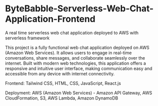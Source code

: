 # ByteBabble-Serverless-Web-Chat-Application-Frontend
A real time serverless web chat application deployed to AWS with serverless framework

This project is a fully functional web chat application deployed on AWS (Amazon Web Services). It allows users to engage in real-time conversations, share messages, and collaborate seamlessly over the internet. Built with modern web technologies, this application offers a responsive and intuitive user interface, making communication easy and accessible from any device with internet connectivity.

Frontend: Tailwind CSS, HTML, CSS, JavaScript, React.js

Deployment: AWS (Amazon Web Services) - Amazon API Gateway, AWS CloudFormation, S3, AWS Lambda, Amazon DynamoDB
